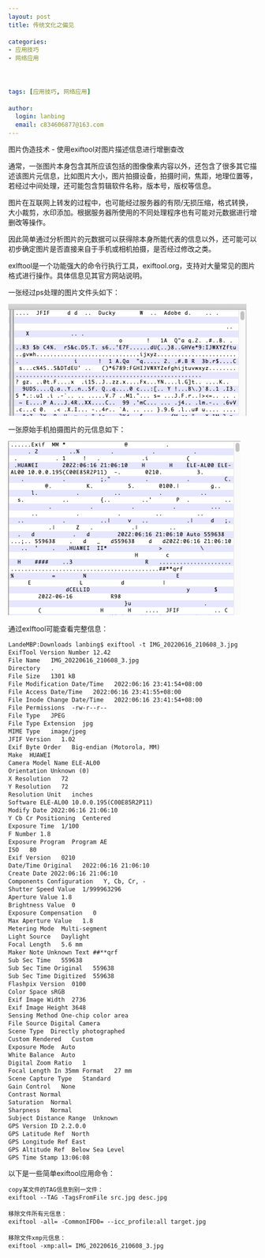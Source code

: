 ```yaml
---
layout: post
title: 传统文化之偏见

categories:
- 应用技巧
- 网络应用



tags: [应用技巧, 网络应用]

author:
  login: lanbing
  email: c834606877@163.com
---
```




图片伪造技术 - 使用exiftool对图片描述信息进行增删查改

通常，一张图片本身包含其所应该包括的图像像素内容以外，还包含了很多其它描述该图片元信息，比如图片大小，图片拍摄设备，拍摄时间，焦距，地理位置等，若经过中间处理，还可能包含剪辑软件名称，版本号，版权等信息。

图片在互联网上转发的过程中，也可能经过服务器的有陨/无损压缩，格式转换，大小裁剪，水印添加。根据服务器所使用的不同处理程序也有可能对元数据进行增删改等操作。

因此简单通过分析图片的元数据可以获得除本身所能代表的信息以外，还可能可以初步确定图片是否直接来自于手机或相机拍摄，是否经过修改之类。

exIftool是一个功能强大的命令行执行工具，exiftool.org，支持对大量常见的图片格式进行操作。具体信息见其官方网站说明。

一张经过ps处理的图片文件头如下：

![1_raw_meta_info_ps_processed](/post_res/2022-06-20-pic-meta-info-edit-with-exiftool.assets/1_raw_meta_info_ps_processed.png)


<!--more-->


一张原始手机拍摄图片的元信息如下：

![2_raw_meta_info_photo](/post_res/2022-06-20-pic-meta-info-edit-with-exiftool.assets/2_raw_meta_info_photo.png)



通过exIftool可能查看完整信息：

```
LandeMBP:Downloads lanbing$ exiftool -t IMG_20220616_210608_3.jpg
ExifTool Version Number 12.42
File Name   IMG_20220616_210608_3.jpg
Directory   .
File Size   1301 kB
File Modification Date/Time   2022:06:16 23:41:54+08:00
File Access Date/Time   2022:06:16 23:41:55+08:00
File Inode Change Date/Time   2022:06:16 23:41:54+08:00
File Permissions  -rw-r--r--
File Type   JPEG
File Type Extension  jpg
MIME Type   image/jpeg
JFIF Version   1.02
Exif Byte Order   Big-endian (Motorola, MM)
Make  HUAWEI
Camera Model Name ELE-AL00
Orientation Unknown (0)
X Resolution   72
Y Resolution   72
Resolution Unit   inches
Software ELE-AL00 10.0.0.195(C00E85R2P11)
Modify Date 2022:06:16 21:06:10
Y Cb Cr Positioning  Centered
Exposure Time  1/100
F Number 1.8
Exposure Program  Program AE
ISO   80
Exif Version   0210
Date/Time Original   2022:06:16 21:06:10
Create Date 2022:06:16 21:06:10
Components Configuration   Y, Cb, Cr, -
Shutter Speed Value  1/999963296
Aperture Value 1.8
Brightness Value  0
Exposure Compensation   0
Max Aperture Value   1.8
Metering Mode  Multi-segment
Light Source   Daylight
Focal Length   5.6 mm
Maker Note Unknown Text ##**qrf
Sub Sec Time   559638
Sub Sec Time Original   559638
Sub Sec Time Digitized  559638
Flashpix Version  0100
Color Space sRGB
Exif Image Width  2736
Exif Image Height 3648
Sensing Method One-chip color area
File Source Digital Camera
Scene Type  Directly photographed
Custom Rendered   Custom
Exposure Mode  Auto
White Balance  Auto
Digital Zoom Ratio   1
Focal Length In 35mm Format   27 mm
Scene Capture Type   Standard
Gain Control   None
Contrast Normal
Saturation  Normal
Sharpness   Normal
Subject Distance Range  Unknown
GPS Version ID 2.2.0.0
GPS Latitude Ref  North
GPS Longitude Ref East
GPS Altitude Ref  Below Sea Level
GPS Time Stamp 13:06:08

```

以下是一些简单exiftool应用命令：


```
copy某文件的TAG信息到别一文件：
exiftool --TAG -TagsFromFile src.jpg desc.jpg

移除文件所有元信息：
exiftool -all= -CommonIFD0= --icc_profile:all target.jpg

移除文件xmp元信息：
exiftool -xmp:all= IMG_20220616_210608_3.jpg
```




